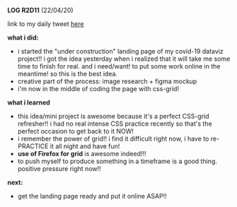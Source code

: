 **LOG R2D11** (22/04/20)

link to my daily tweet [here](https://twitter.com/Nightcoder2/status/1253034175080390662)


**what i did:**

- i started the "under construction" landing page of my covid-19 dataviz project!! i got the idea yesterday when i realized that it will take me some time to finish for real.
and i need/want! to put some work online in the meantime! so this is the best idea.
- creative part of the process: image research + figma mockup
- i'm now in the middle of coding the page with css-grid!


**what i learned**

- this idea/mini project is awesome because it's a perfect CSS-grid refresher!! i had no real intense CSS practice recently so that's the perfect occasion to get back to it NOW!
- i remember the power of grid!! i find it difficult right now, i have to re-PRACTICE it all night and have fun!
- **use of Firefox for grid** is awesome indeed!!! 
- to push myself to produce something in a timeframe is a good thing. positive pressure right now!!


**next:**

- get the landing page ready and put it online ASAP!!

